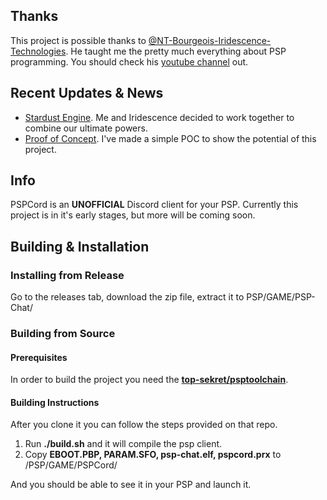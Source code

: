 ## Thanks
 This project is possible thanks to [@NT-Bourgeois-Iridescence-Technologies](https://github.com/NT-Bourgeois-Iridescence-Technologies). He taught me the pretty much everything about PSP programming. You should check his [youtube channel](https://www.youtube.com/channel/UCSTmaB4YZmnyUSAoerATnsg) out.

## Recent Updates & News
- [Stardust Engine](https://youtu.be/bGMZ6UWHOd4). Me and Iridescence decided to work together to combine our ultimate powers.
- [Proof of Concept](https://www.youtube.com/watch?v=7BbF_-FT33I). I've made a simple POC to show the potential of this project. 

## Info
PSPCord is an **UNOFFICIAL** Discord client for your PSP. Currently this project is in it's early stages, but more will be coming soon.

## Building & Installation

### Installing from Release
Go to the releases tab, download the zip file, extract it to PSP/GAME/PSP-Chat/

### Building from Source

#### Prerequisites 
In order to build the project you need the [**top-sekret/psptoolchain**](https://github.com/top-sekret/psptoolchain).

#### Building Instructions
After you clone it you can follow the steps provided on that repo.

1. Run **./build.sh** and it will compile the psp client.
2. Copy **EBOOT.PBP, PARAM.SFO, psp-chat.elf, pspcord.prx** to /PSP/GAME/PSPCord/

And you should be able to see it in your PSP and launch it.
 
